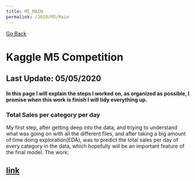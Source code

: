 ```yaml
---
title: M5_MAIN
permalink: /2020/M5/Main
---
```

[Go Back](https://paulb86uk.github.io/PP_ART.github.io/)

# Kaggle M5 Competition
## Last Update: 05/05/2020
#### In this page I will explain the steps I worked on, as organized as possible, I promise when this work is finish I will tidy everything up.

### Total Sales per category per day
My first step, after getting deep into the data, and triying to understand what was going on with all the different files, and after taking a big amount of time doing exploration(EDA),
was to predict the total sales per day of every category in the data, which hopefully will be an important feature of the final model.
The work:
## [link](https://paulb86uk.github.io/PP_ART.github.io/2020/M5/Sales_per_Category_day)

